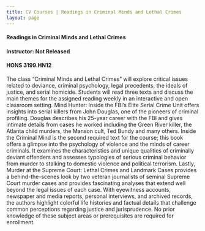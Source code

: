 ```yaml
---
title: CV Courses | Readings in Criminal Minds and Lethal Crimes
layout: page
---
```


#### Readings in Criminal Minds and Lethal Crimes

#### Instructor: Not Released

#### HONS 3199.HN12

The class “Criminal Minds and Lethal Crimes” will explore critical issues related to deviance, criminal psychology, legal precedents, the ideals of justice, and serial homicide.  Students will read three texts and discuss the main themes for the assigned reading weekly in an interactive and open classroom setting.  Mind Hunter: Inside the FBI’s Elite Serial Crime Unit offers insights into serial killers from John Douglas, one of the pioneers of criminal profiling.  Douglas describes his 25-year career with the FBI and gives intimate details from cases he worked including the Green River killer, the Atlanta child murders, the Manson cult, Ted Bundy and many others.  Inside the Criminal Mind is the second required text for the course; this book offers a glimpse into the psychology of violence and the minds of career criminals.  It examines the characteristics and unique qualities of criminally deviant offenders and assesses typologies of serious criminal behavior from murder to stalking to domestic violence and political terrorism.  Lastly, Murder at the Supreme Court: Lethal Crimes and Landmark Cases provides a behind-the-scenes look by two veteran journalists of seminal Supreme Court murder cases and provides fascinating analyses that extend well beyond the legal issues of each case. With eyewitness accounts, newspaper and media reports, personal interviews, and archived records, the authors highlight colorful life histories and factual details that challenge common perceptions regarding justice and jurisprudence.  No prior knowledge of these subject areas or prerequisites are required for enrollment.
